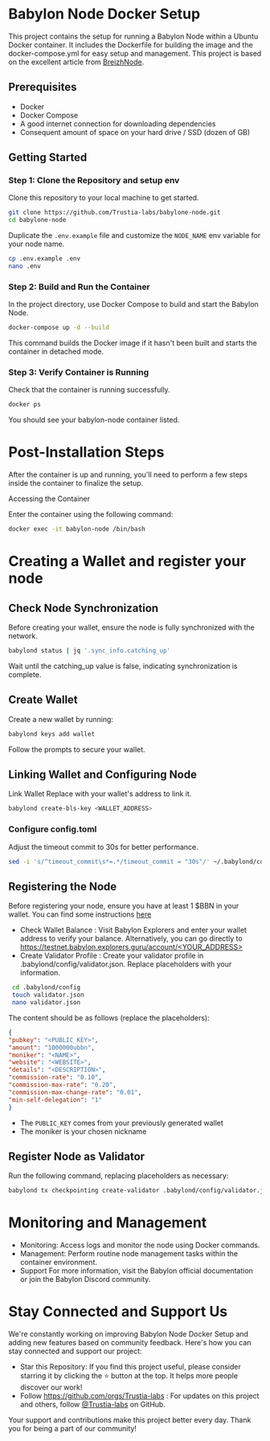 # Babylon Node Docker Setup

This project contains the setup for running a Babylon Node within a Ubuntu Docker container. It includes the Dockerfile for building the image and the docker-compose.yml for easy setup and management. This project is based on the excellent article from [BreizhNode](https://medium.com/@breizh-node/babylon-lancez-votre-n%C5%93ud-validateur-en-quelques-%C3%A9tapes-simples-fr-en-deb8084d2b22). 

## Prerequisites

- Docker
- Docker Compose
- A good internet connection for downloading dependencies
- Consequent amount of space on your hard drive / SSD (dozen of GB)

## Getting Started

### Step 1: Clone the Repository and setup env

Clone this repository to your local machine to get started.

```bash
git clone https://github.com/Trustia-labs/babylone-node.git
cd babylone-node
```

Duplicate the `.env.example` file and customize the `NODE_NAME` env variable for your node name.

```bash
cp .env.example .env
nano .env
```

### Step 2: Build and Run the Container
In the project directory, use Docker Compose to build and start the Babylon Node.

```bash
docker-compose up -d --build
```
This command builds the Docker image if it hasn't been built and starts the container in detached mode.

### Step 3: Verify Container is Running

Check that the container is running successfully.

```bash
docker ps
```
You should see your babylon-node container listed.

# Post-Installation Steps
After the container is up and running, you'll need to perform a few steps inside the container to finalize the setup.

Accessing the Container

Enter the container using the following command:

```bash
docker exec -it babylon-node /bin/bash
```

# Creating a Wallet and register your node
## Check Node Synchronization
Before creating your wallet, ensure the node is fully synchronized with the network.
```bash
babylond status | jq '.sync_info.catching_up'
```

Wait until the catching_up value is false, indicating synchronization is complete.

## Create Wallet 
Create a new wallet by running:
```bash
babylond keys add wallet
```

Follow the prompts to secure your wallet.

## Linking Wallet and Configuring Node
Link Wallet
Replace <WALLET> with your wallet's address to link it.

```bash
babylond create-bls-key <WALLET_ADDRESS>
```

### Configure config.toml
Adjust the timeout commit to 30s for better performance.

```bash
sed -i 's/^timeout_commit\s*=.*/timeout_commit = "30s"/' ~/.babylond/config/config.toml
```

## Registering the Node
Before registering your node, ensure you have at least 1 $BBN in your wallet. You can find some instructions [here](https://www.binance.com/en-ZA/square/post/4606771072186)

- Check Wallet Balance : Visit Babylon Explorers and enter your wallet address to verify your balance. Alternatively, you can go directly to [https://testnet.babylon.explorers.guru/account/<YOUR_ADDRESS>](https://testnet.babylon.explorers.guru/account/bbn186m9t6ctz2z0f507yf63406cufl4e0ftgkndvx)
- Create Validator Profile : Create your validator profile in .babylond/config/validator.json. Replace placeholders with your information.

```bash
 cd .babylond/config
 touch validator.json
 nano validator.json
```
The content should be as follows (replace the placeholders):

```json
{
"pubkey": "<PUBLIC_KEY>",
"amount": "1000000ubbn",
"moniker": "<NAME>",
"website": "<WEBSITE>",
"details": "<DESCRIPTION>",
"commission-rate": "0.10",
"commission-max-rate": "0.20",
"commission-max-change-rate": "0.01",
"min-self-delegation": "1"
}
```
- The `PUBLIC_KEY` comes from your previously generated wallet
- The moniker is your chosen nickname

## Register Node as Validator
Run the following command, replacing placeholders as necessary:
```bash
babylond tx checkpointing create-validator .babylond/config/validator.json --chain-id="bbn-test-3" --gas="auto" --gas-adjustment="1.5" --gas-prices="0.025ubbn" --from=wallet
```
# Monitoring and Management
- Monitoring: Access logs and monitor the node using Docker commands.
- Management: Perform routine node management tasks within the container environment.
- Support For more information, visit the Babylon official documentation or join the Babylon Discord community.

# Stay Connected and Support Us
We're constantly working on improving Babylon Node Docker Setup and adding new features based on community feedback. Here's how you can stay connected and support our project:

 - Star this Repository: If you find this project useful, please consider starring it by clicking the ⭐ button at the top. It helps more people discover our work!
- Follow https://github.com/orgs/Trustia-labs : For updates on this project and others, follow [@Trustia-labs](https://github.com/Trustia-labs) on GitHub.

Your support and contributions make this project better every day. Thank you for being a part of our community!
